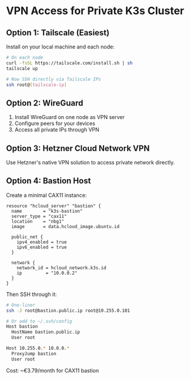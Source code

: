 # VPN Access for Private K3s Cluster

## Option 1: Tailscale (Easiest)

Install on your local machine and each node:
```bash
# On each node
curl -fsSL https://tailscale.com/install.sh | sh
tailscale up

# Now SSH directly via Tailscale IPs
ssh root@[tailscale-ip]
```

## Option 2: WireGuard

1. Install WireGuard on one node as VPN server
2. Configure peers for your devices
3. Access all private IPs through VPN

## Option 3: Hetzner Cloud Network VPN

Use Hetzner's native VPN solution to access private network directly.

## Option 4: Bastion Host

Create a minimal CAX11 instance:
```hcl
resource "hcloud_server" "bastion" {
  name        = "k3s-bastion"
  server_type = "cax11"
  location    = "nbg1"
  image       = data.hcloud_image.ubuntu.id
  
  public_net {
    ipv4_enabled = true
    ipv6_enabled = true
  }
  
  network {
    network_id = hcloud_network.k3s.id
    ip         = "10.0.0.2"
  }
}
```

Then SSH through it:
```bash
# One-liner
ssh -J root@bastion.public.ip root@10.255.0.101

# Or add to ~/.ssh/config
Host bastion
  HostName bastion.public.ip
  User root

Host 10.255.0.* 10.0.0.*
  ProxyJump bastion
  User root
```

Cost: ~€3.79/month for CAX11 bastion